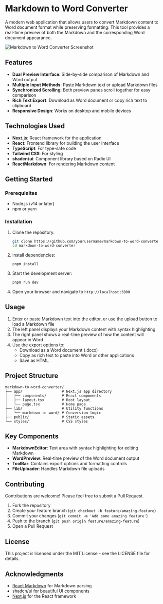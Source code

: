 # Markdown to Word Converter

A modern web application that allows users to convert Markdown content to Word document format while preserving formatting. This tool provides a real-time preview of both the Markdown and the corresponding Word document appearance.

![Markdown to Word Converter Screenshot](/placeholder.svg?height=400&width=800)

## Features

- **Dual Preview Interface**: Side-by-side comparison of Markdown and Word output
- **Multiple Input Methods**: Paste Markdown text or upload Markdown files
- **Synchronized Scrolling**: Both preview panes scroll together for easy comparison
- **Rich Text Export**: Download as Word document or copy rich text to clipboard
- **Responsive Design**: Works on desktop and mobile devices

## Technologies Used

- **Next.js**: React framework for the application
- **React**: Frontend library for building the user interface
- **TypeScript**: For type-safe code
- **Tailwind CSS**: For styling
- **shadcn/ui**: Component library based on Radix UI
- **ReactMarkdown**: For rendering Markdown content

## Getting Started

### Prerequisites

- Node.js (v14 or later)
- npm or yarn

### Installation

1. Clone the repository:
   ```bash
   git clone https://github.com/yourusername/markdown-to-word-converter.git
   cd markdown-to-word-converter
   ```

2. Install dependencies:
   ```bash
   pnpm install
   ```

3. Start the development server:
   ```bash
   pnpm run dev
   ```

4. Open your browser and navigate to `http://localhost:3000`

## Usage

1. Enter or paste Markdown text into the editor, or use the upload button to load a Markdown file
2. The left panel displays your Markdown content with syntax highlighting
3. The right panel shows a real-time preview of how the content will appear in Word
4. Use the export options to:
   - Download as a Word document (.docx)
   - Copy as rich text to paste into Word or other applications
   - Save as HTML

## Project Structure

```
markdown-to-word-converter/
├── app/                  # Next.js app directory
│   ├── components/       # React components
│   ├── layout.tsx        # Root layout
│   └── page.tsx          # Home page
├── lib/                  # Utility functions
│   └── markdown-to-word/ # Conversion logic
├── public/               # Static assets
└── styles/               # CSS styles
```

## Key Components

- **MarkdownEditor**: Text area with syntax highlighting for editing Markdown
- **WordPreview**: Real-time preview of the Word document output
- **ToolBar**: Contains export options and formatting controls
- **FileUploader**: Handles Markdown file uploads

## Contributing

Contributions are welcome! Please feel free to submit a Pull Request.

1. Fork the repository
2. Create your feature branch (`git checkout -b feature/amazing-feature`)
3. Commit your changes (`git commit -m 'Add some amazing feature'`)
4. Push to the branch (`git push origin feature/amazing-feature`)
5. Open a Pull Request

## License

This project is licensed under the MIT License - see the LICENSE file for details.

## Acknowledgments

- [React Markdown](https://github.com/remarkjs/react-markdown) for Markdown parsing
- [shadcn/ui](https://ui.shadcn.com/) for beautiful UI components
- [Next.js](https://nextjs.org/) for the React framework
